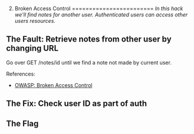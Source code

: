 2. Broken Access Control
========================
_In this hack we'll find notes for another user. Authenticated users can access other users resources._

The Fault: Retrieve notes from other user by changing URL
---------------------------------------------------------

Go over GET /notes/id until we find a note not made by current user.

References:
* [OWASP: Broken Access Control](https://owasp.org/www-project-top-ten/OWASP_Top_Ten_2017/Top_10-2017_A5-Broken_Access_Control)

The Fix: Check user ID as part of auth
--------------------------------------

The Flag
--------
